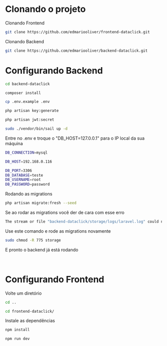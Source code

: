 # Clonando o projeto

Clonando Frontend
```bash
git clone https://github.com/edmariooliver/frontend-dataclick.git
```

Clonando Backend
```bash
git clone https://github.com/edmariooliver/backend-dataclick.git
```

# Configurando Backend

```bash
cd backend-dataclick
```

```bash
composer install
```

```bash
cp .env.example .env
```
```bash
php artisan key:generate
```
```bash
php artisan jwt:secret
```
```bash
sudo ./vendor/bin/sail up -d
```
Entre no .env e troque o "DB_HOST=127.0.0.1" para o IP local da sua máquina
```bash
DB_CONNECTION=mysql

DB_HOST=192.168.0.116

DB_PORT=3306
DB_DATABASE=teste
DB_USERNAME=root
DB_PASSWORD=password
```

Rodando as migrations
```bash
php artisan migrate:fresh --seed
```
Se ao rodar as migrations você der de cara com esse erro
```bash
The stream or file "backend-dataclick/storage/logs/laravel.log" could not be opened in append mode: Failed to open stream: Permission denied
```
Use este comando e rode as migrations novamente
```bash
sudo chmod -R 775 storage
```
E pronto o backend já está rodando

<br>

# Configurando Frontend

Volte um diretório 
```bash
cd ..
```
```bash
cd frontend-dataclick/
```
Instale as dependências
```bash
npm install
```

```bash
npm run dev
```
